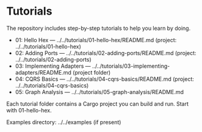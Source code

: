 # Tutorials

The repository includes step-by-step tutorials to help you learn by doing.

- 01: Hello Hex — ../../tutorials/01-hello-hex/README.md (project: ../../tutorials/01-hello-hex)
- 02: Adding Ports — ../../tutorials/02-adding-ports/README.md (project: ../../tutorials/02-adding-ports)
- 03: Implementing Adapters — ../../tutorials/03-implementing-adapters/README.md (project folder)
- 04: CQRS Basics — ../../tutorials/04-cqrs-basics/README.md (project: ../../tutorials/04-cqrs-basics)
- 05: Graph Analysis — ../../tutorials/05-graph-analysis/README.md

Each tutorial folder contains a Cargo project you can build and run. Start with 01-hello-hex.

Examples directory: ../../examples (if present)
